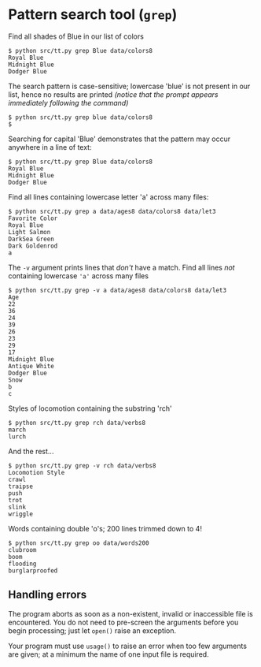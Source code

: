 # Pattern search tool (`grep`)

Find all shades of Blue in our list of colors

    $ python src/tt.py grep Blue data/colors8 
    Royal Blue
    Midnight Blue
    Dodger Blue


The search pattern is case-sensitive; lowercase 'blue' is not present in our
list, hence no results are printed *(notice that the prompt appears immediately following the command)*

    $ python src/tt.py grep blue data/colors8
    $


Searching for capital 'Blue' demonstrates that the pattern may occur anywhere in a line of text:

    $ python src/tt.py grep Blue data/colors8
    Royal Blue
    Midnight Blue
    Dodger Blue


Find all lines containing lowercase letter 'a' across many files:

    $ python src/tt.py grep a data/ages8 data/colors8 data/let3
    Favorite Color
    Royal Blue
    Light Salmon
    DarkSea Green
    Dark Goldenrod
    a


The `-v` argument prints lines that *don't* have a match.  Find all lines *not* containing lowercase `'a'` across many files

    $ python src/tt.py grep -v a data/ages8 data/colors8 data/let3
    Age
    22
    36
    24
    39
    26
    23
    29
    17
    Midnight Blue
    Antique White
    Dodger Blue
    Snow
    b
    c


Styles of locomotion containing the substring 'rch'

    $ python src/tt.py grep rch data/verbs8
    march
    lurch


And the rest...

    $ python src/tt.py grep -v rch data/verbs8
    Locomotion Style
    crawl
    traipse
    push
    trot
    slink
    wriggle


Words containing double 'o's; 200 lines trimmed down to 4!

    $ python src/tt.py grep oo data/words200
    clubroom
    boom
    flooding
    burglarproofed


## Handling errors

The program aborts as soon as a non-existent, invalid or inaccessible file is encountered.  You do not need to pre-screen the arguments before you begin processing; just let `open()` raise an exception.

Your program must use `usage()` to raise an error when too few arguments are given; at a minimum the name of one input file is required.
